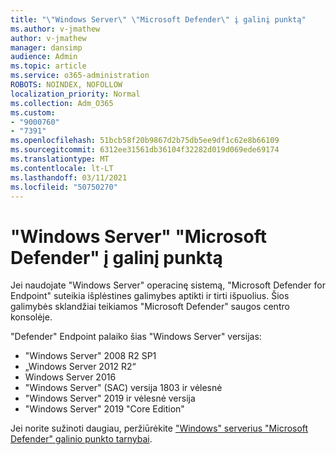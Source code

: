 ```yaml
---
title: "\"Windows Server\" \"Microsoft Defender\" į galinį punktą"
ms.author: v-jmathew
author: v-jmathew
manager: dansimp
audience: Admin
ms.topic: article
ms.service: o365-administration
ROBOTS: NOINDEX, NOFOLLOW
localization_priority: Normal
ms.collection: Adm_O365
ms.custom:
- "9000760"
- "7391"
ms.openlocfilehash: 51bcb58f20b9867d2b75db5ee9df1c62e8b66109
ms.sourcegitcommit: 6312ee31561db36104f32282d019d069ede69174
ms.translationtype: MT
ms.contentlocale: lt-LT
ms.lasthandoff: 03/11/2021
ms.locfileid: "50750270"
---
```

# <a name="onboard-a-windows-server-to-microsoft-defender-for-endpoint"></a>"Windows Server" "Microsoft Defender" į galinį punktą

Jei naudojate "Windows Server" operacinę sistemą, "Microsoft Defender for Endpoint" suteikia išplėstines galimybes aptikti ir tirti išpuolius. Šios galimybės sklandžiai teikiamos "Microsoft Defender" saugos centro konsolėje.

"Defender" Endpoint palaiko šias "Windows Server" versijas:

- "Windows Server" 2008 R2 SP1
- „Windows Server 2012 R2“
- Windows Server 2016
- "Windows Server" (SAC) versija 1803 ir vėlesnė
- "Windows Server" 2019 ir vėlesnė versija
- "Windows Server" 2019 "Core Edition"

Jei norite sužinoti daugiau, peržiūrėkite ["Windows" serverius "Microsoft Defender" galinio punkto tarnybai](https://go.microsoft.com/fwlink/?linkid=2143627).
